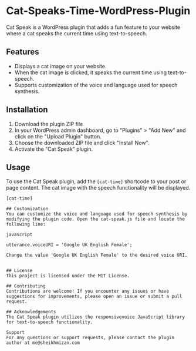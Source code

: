 # Cat-Speaks-Time-WordPress-Plugin

Cat Speak is a WordPress plugin that adds a fun feature to your website where a cat speaks the current time using text-to-speech.

## Features

- Displays a cat image on your website.
- When the cat image is clicked, it speaks the current time using text-to-speech.
- Supports customization of the voice and language used for speech synthesis.

## Installation

1. Download the plugin ZIP file 
2. In your WordPress admin dashboard, go to "Plugins" > "Add New" and click on the "Upload Plugin" button.
3. Choose the downloaded ZIP file and click "Install Now".
4. Activate the "Cat Speak" plugin.

## Usage

To use the Cat Speak plugin, add the `[cat-time]` shortcode to your post or page content. The cat image with the speech functionality will be displayed.

```shortcode
[cat-time]

## Customization
You can customize the voice and language used for speech synthesis by modifying the plugin code. Open the cat-speak.js file and locate the following line:

javascript

utterance.voiceURI = 'Google UK English Female';

Change the value 'Google UK English Female' to the desired voice URI.


## License
This project is licensed under the MIT License.

## Contributing
Contributions are welcome! If you encounter any issues or have suggestions for improvements, please open an issue or submit a pull request.

## Acknowledgements
The Cat Speak plugin utilizes the responsivevoice JavaScript library for text-to-speech functionality.

Support
For any questions or support requests, please contact the plugin author at me@sheikhmizan.com
